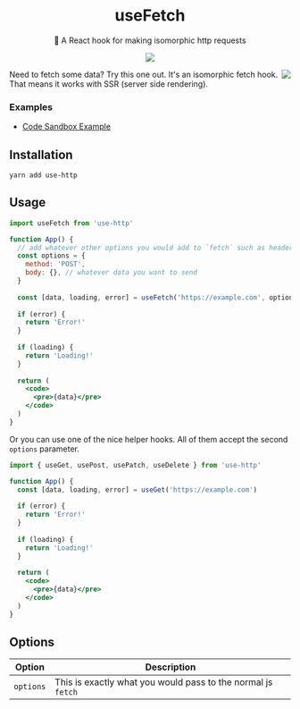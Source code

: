 <h1 align="center">useFetch</h1>
<p align="center">🐶 A React hook for making isomorphic http requests</p>
<p align="center">
    <a href="https://github.com/alex-cory/react-useportal/pulls">
      <img src="https://camo.githubusercontent.com/d4e0f63e9613ee474a7dfdc23c240b9795712c96/68747470733a2f2f696d672e736869656c64732e696f2f62616467652f5052732d77656c636f6d652d627269676874677265656e2e737667" />
    </a>
</p>

<img align="right" src="https://media.giphy.com/media/fAFg3xESCJyw/giphy.gif" />
Need to fetch some data? Try this one out. It's an isomorphic fetch hook. That means it works with SSR (server side rendering).

### Examples
- <a target="_blank" rel="noopener noreferrer" href='https://codesandbox.io/embed/km04k9k9x5'>Code Sandbox Example</a>


Installation
------------

```shell
yarn add use-http
```

Usage
-----

```jsx 
import useFetch from 'use-http'

function App() {
  // add whatever other options you would add to `fetch` such as headers
  const options = {
    method: 'POST',
    body: {}, // whatever data you want to send
  }
  
  const [data, loading, error] = useFetch('https://example.com', options)
  
  if (error) {
    return 'Error!'
  }
  
  if (loading) {
    return 'Loading!'
  }
  
  return (
    <code>
      <pre>{data}</pre>
    </code>
  )
}
```
Or you can use one of the nice helper hooks. All of them accept the second `options` parameter.

```jsx
import { useGet, usePost, usePatch, useDelete } from 'use-http'

function App() {
  const [data, loading, error] = useGet('https://example.com')
  
  if (error) {
    return 'Error!'
  }
  
  if (loading) {
    return 'Loading!'
  }
  
  return (
    <code>
      <pre>{data}</pre>
    </code>
  )
}
```

Options
-----
| Option                | Description                                                                              |
| --------------------- | ---------------------------------------------------------------------------------------- |
| `options` | This is exactly what you would pass to the normal js `fetch` |
